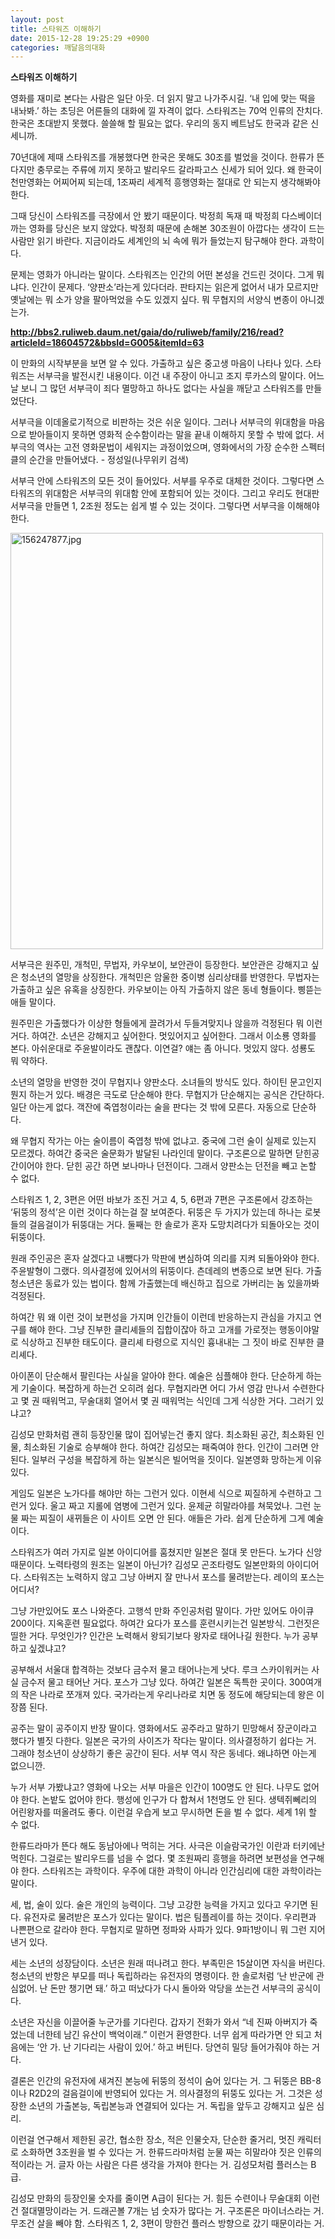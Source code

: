 ```yaml
---
layout: post
title: 스타워즈 이해하기
date: 2015-12-28 19:25:29 +0900
categories: 깨달음의대화
---
```

**스타워즈 이해하기** 

  


영화를 재미로 본다는 사람은 일단 아웃. 더 읽지 말고 나가주시길. ‘내 입에 맞는 떡을 내놔봐.’ 하는 초딩은 어른들의 대화에 낄 자격이 없다. 스타워즈는 70억 인류의 잔치다. 한국은 초대받지 못했다. 쓸쓸해 할 필요는 없다. 우리의 동지 베트남도 한국과 같은 신세니까. 

  


70년대에 제때 스타워즈를 개봉했다면 한국은 못해도 30조를 벌었을 것이다. 한류가 뜬다지만 충무로는 주류에 끼지 못하고 발리우드 갈라파고스 신세가 되어 있다. 왜 한국이 천만영화는 어찌어찌 되는데, 1조짜리 세계적 흥행영화는 절대로 안 되는지 생각해봐야 한다. 

  


그때 당신이 스타워즈를 극장에서 안 봤기 때문이다. 박정희 독재 때 박정희 다스베이더 까는 영화를 당신은 보지 않았다. 박정희 때문에 손해본 30조원이 아깝다는 생각이 드는 사람만 읽기 바란다. 지금이라도 세계인의 뇌 속에 뭐가 들었는지 탐구해야 한다. 과학이다.

  


문제는 영화가 아니라는 말이다. 스타워즈는 인간의 어떤 본성을 건드린 것이다. 그게 뭐냐다. 인간이 문제다. ‘양판소’라는게 있다더라. 판타지는 읽은게 없어서 내가 모르지만 옛날에는 뭐 소가 양을 팔아먹었을 수도 있겠지 싶다. 뭐 무협지의 서양식 변종이 아니겠는가. 

  


**http://bbs2.ruliweb.daum.net/gaia/do/ruliweb/family/216/read?articleId=18604572&bbsId=G005&itemId=63** 

  


이 만화의 시작부분을 보면 알 수 있다. 가출하고 싶은 중고생 마음이 나타나 있다. 스타워즈는 서부극을 발전시킨 내용이다. 이건 내 주장이 아니고 조지 루카스의 말이다. 어느날 보니 그 많던 서부극이 죄다 멸망하고 하나도 없다는 사실을 깨닫고 스타워즈를 만들었단다. 

  


서부극을 이데올로기적으로 비판하는 것은 쉬운 일이다. 그러나 서부극의 위대함을 마음으로 받아들이지 못하면 영화적 순수함이라는 말을 끝내 이해하지 못할 수 밖에 없다. 서부극의 역사는 고전 영화문법이 세워지는 과정이었으며, 영화에서의 가장 순수한 스펙터클의 순간을 만들어냈다. - 정성일(나무위키 검색) 

  


서부극 안에 스타워즈의 모든 것이 들어있다. 서부를 우주로 대체한 것이다. 그렇다면 스타워즈의 위대함은 서부극의 위대함 안에 포함되어 있는 것이다. 그리고 우리도 현대판 서부극을 만들면 1, 2조원 정도는 쉽게 벌 수 있는 것이다. 그렇다면 서부극을 이해해야 한다.

  




<img src="assets/attach/images/198/941/652/156247877.jpg" alt="156247877.jpg" width="500" height="666" /> 

  


서부극은 원주민, 개척민, 무법자, 카우보이, 보안관이 등장한다. 보안관은 강해지고 싶은 청소년의 열망을 상징한다. 개척민은 암울한 중이병 심리상태를 반영한다. 무법자는 가출하고 싶은 유혹을 상징한다. 카우보이는 아직 가출하지 않은 동네 형들이다. 삥뜯는 애들 말이다. 

  


원주민은 가출했다가 이상한 형들에게 끌려가서 두들겨맞지나 않을까 걱정된다 뭐 이런 거다. 하여간. 소년은 강해지고 싶어한다. 멋있어지고 싶어한다. 그래서 이소룡 영화를 본다. 아쉬운대로 주윤발이라도 괜찮다. 이연걸? 얘는 좀 아니다. 멋있지 않다. 성룡도 뭐 약하다.

  


소년의 열망을 반영한 것이 무협지나 양판소다. 소녀들의 방식도 있다. 하이틴 문고인지 뭔지 하는거 있다. 배경은 극도로 단순해야 한다. 무협지가 단순해지는 공식은 간단하다. 일단 아는게 없다. 객잔에 죽엽청이라는 술을 판다는 것 밖에 모른다. 자동으로 단순하다. 

  


왜 무협지 작가는 아는 술이름이 죽엽청 밖에 없냐고. 중국에 그런 술이 실제로 있는지 모르겠다. 하여간 중국은 술문화가 발달된 나라인데 말이다. 구조론으로 말하면 닫힌공간이어야 한다. 닫힌 공간 하면 보나마나 던전이다. 그래서 양판소는 던전을 빼고 논할 수 없다. 

  


스타워즈 1, 2, 3편은 어떤 바보가 조진 거고 4, 5, 6편과 7편은 구조론에서 강조하는 ‘뒤뚱의 정석’은 이런 것이다 하는걸 잘 보여준다. 뒤뚱은 두 가지가 있는데 하나는 로봇들의 걸음걸이가 뒤뚱대는 거다. 둘째는 한 솔로가 혼자 도망치려다가 되돌아오는 것이 뒤뚱이다.

  


원래 주인공은 혼자 살겠다고 내뺐다가 막판에 변심하여 의리를 지켜 되돌아와야 한다. 주윤발형이 그랬다. 의사결정에 있어서의 뒤뚱이다. 츤데레의 변종으로 보면 된다. 가출청소년은 동료가 있는 법이다. 함께 가출했는데 배신하고 집으로 가버리는 놈 있을까봐 걱정된다. 

  


하여간 뭐 왜 이런 것이 보편성을 가지며 인간들이 이런데 반응하는지 관심을 가지고 연구를 해야 한다. 그냥 진부한 클리셰들의 집합이잖아 하고 고개를 가로젓는 행동이야말로 식상하고 진부한 태도이다. 클리셰 타령으로 지식인 흉내내는 그 짓이 바로 진부한 클리셰다. 

  


아이폰이 단순해서 팔린다는 사실을 알아야 한다. 예술은 심플해야 한다. 단순하게 하는게 기술이다. 복잡하게 하는건 오히려 쉽다. 무협지라면 어디 가서 영감 만나서 수련한다고 몇 권 때워먹고, 무술대회 열어서 몇 권 때워먹는 식인데 그게 식상한 거다. 그러기 있냐고?

  


김성모 만화처럼 괜히 등장인물 많이 집어넣는건 좋지 않다. 최소화된 공간, 최소화된 인물, 최소화된 기술로 승부해야 한다. 하여간 김성모는 패죽여야 한다. 인간이 그러면 안 된다. 일부러 구성을 복잡하게 하는 일본식은 빌어먹을 짓이다. 일본영화 망하는게 이유있다.

  


게임도 일본은 노가다를 해야만 하는 그런거 있다. 이현세 식으로 찌질하게 수련하고 그런거 있다. 울고 짜고 지롤에 염병에 그런거 있다. 윤제균 히말라야를 쳐묵었나. 그런 눈물 짜는 찌질이 새뀌들은 이 사이트 오면 안 된다. 애들은 가라. 쉽게 단순하게 그게 예술이다.

  


스타워즈가 여러 가지로 일본 아이디어를 훔쳤지만 일본은 절대 못 만든다. 노가다 신앙 때문이다. 노력타령의 원조는 일본이 아닌가? 김성모 곤조타령도 일본만화의 아이디어다. 스타워즈는 노력하지 않고 그냥 아버지 잘 만나서 포스를 물려받는다. 레이의 포스는 어디서? 

  


그냥 가만있어도 포스 나와준다. 고행석 만화 주인공처럼 말이다. 가만 있어도 아이큐 200이다. 지옥훈련 필요없다. 하여간 요다가 포스를 훈련시키는건 일본방식. 그런짓은 띨한 거다. 무엇인가? 인간은 노력해서 왕되기보다 왕자로 태어나길 원한다. 누가 공부하고 싶겠냐고?

  


공부해서 서울대 합격하는 것보다 금수저 물고 태어나는게 낫다. 루크 스카이워커는 사실 금수저 물고 태어난 거다. 포스가 그냥 있다. 하여간 일본은 독특한 곳이다. 300여개의 작은 나라로 쪼개져 있다. 국가라는게 우리나라로 치면 동 정도에 해당되는데 왕은 이장쯤 된다. 

  


공주는 말이 공주이지 반장 딸이다. 영화에서도 공주라고 말하기 민망해서 장군이라고 했다가 별짓 다한다. 일본은 국가의 사이즈가 작다는 말이다. 의사결정하기 쉽다는 거. 그래야 청소년이 상상하기 좋은 공간이 된다. 서부 역시 작은 동네다. 왜냐하면 아는게 없으니깐. 

  


누가 서부 가봤냐고? 영화에 나오는 서부 마을은 인간이 100명도 안 된다. 나무도 없어야 한다. 논밭도 없어야 한다. 행성에 인구가 다 합쳐서 1천명도 안 된다. 생텍쥐뻬리의 어린왕자를 떠올려도 좋다. 이런걸 우습게 보고 무시하면 돈을 벌 수 없다. 세계 1위 할 수 없다. 

  


한류드라마가 뜬다 해도 동남아에나 먹히는 거다. 사극은 이슬람국가인 이란과 터키에난 먹힌다. 그걸로는 발리우드를 넘을 수 없다. 몇 조원짜리 흥행을 하려면 보편성을 연구해야 한다. 스타워즈는 과학이다. 우주에 대한 과학이 아니라 인간심리에 대한 과학이라는 말이다.

  


세, 법, 술이 있다. 술은 개인의 능력이다. 그냥 고강한 능력을 가지고 있다고 우기면 된다. 유전자로 물려받은 포스가 있다는 말이다. 법은 팀플레이를 하는 것이다. 우리편과 나쁜편으로 갈라야 한다. 무협지로 말하면 정파와 사파가 있다. 9파1방이니 뭐 그런 지어낸거 있다.

  


세는 소년의 성장담이다. 소년은 원래 떠나려고 한다. 부족민은 15살이면 자식을 버린다. 청소년의 반항은 부모를 떠나 독립하라는 유전자의 명령이다. 한 솔로처럼 ‘난 반군에 관심없어. 난 돈만 챙기면 돼.’ 하고 떠났다가 다시 돌아와 악당을 쏘는건 서부극의 공식이다. 

  


소년은 자신을 이끌어줄 누군가를 기다린다. 갑자기 전화가 와서 “네 진짜 아버지가 죽었는데 너한테 남긴 유산이 백억이래.” 이런거 환영한다. 너무 쉽게 따라가면 안 되고 처음에는 ‘안 가. 난 기다리는 사람이 있어.’ 하고 버틴다. 당연히 밀당 들어가줘야 하는 거다.

  


결론은 인간의 유전자에 새겨진 본능에 뒤뚱의 정석이 숨어 있다는 거. 그 뒤뚱은 BB-8이나 R2D2의 걸음걸이에 반영되어 있다는 거. 의사결정의 뒤뚱도 있다는 거. 그것은 성장한 소년의 가출본능, 독립본능과 연결되어 있다는 거. 독립을 앞두고 강해지고 싶은 심리.

  


이런걸 연구해서 제한된 공간, 협소한 장소, 적은 인물숫자, 단순한 줄거리, 멋진 캐릭터로 소화하면 3조원을 벌 수 있다는 거. 한류드라마처럼 눈물 짜는 히말라야 짓은 인류의 적이라는 거. 글자 아는 사람은 다른 생각을 가져야 한다는 거. 김성모처럼 플러스는 B급.

  


김성모 만화의 등장인물 숫자를 줄이면 A급이 된다는 거. 힘든 수련이나 무술대회 이런건 절대멸망이라는 거. 드래곤볼 7개는 넘 숫자가 많다는 거. 구조론은 마이너스라는 거. 무조건 살을 빼야 함. 스타워즈 1, 2, 3편이 망한건 플러스 방향으로 갔기 때문이라는 거.

